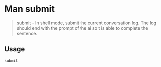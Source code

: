 # Man submit

> submit - In shell mode, submit the current conversation log. The log should end with the prompt of the ai so t is able to complete the sentence.

## Usage

`submit`